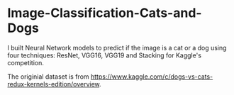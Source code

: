 # Image-Classification-Cats-and-Dogs

I built Neural Network models to predict if the image is a cat or a dog using four techniques: ResNet, VGG16, VGG19 and Stacking for Kaggle's competition. 

The originial dataset is from https://www.kaggle.com/c/dogs-vs-cats-redux-kernels-edition/overview.



